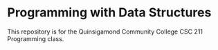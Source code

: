 Programming with Data Structures
======

This repository is for the Quinsigamond Community College CSC 211 Programming class.
